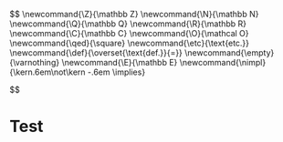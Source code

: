 $$
\newcommand{\Z}{\mathbb Z}
\newcommand{\N}{\mathbb N}
\newcommand{\Q}{\mathbb Q}
\newcommand{\R}{\mathbb R}
\newcommand{\C}{\mathbb C}
\newcommand{\O}{\mathcal O}
\newcommand{\qed}{\square}
\newcommand{\etc}{\text{etc.}}
\newcommand{\def}{\overset{\text{def.}}{=}}
\newcommand{\empty}{\varnothing}
\newcommand{\E}{\mathbb E}
\newcommand{\nimpl}{\kern.6em\not\kern -.6em \implies}

$$
# Test
$$
%%\Z
%%\N
%%\Q
%%\R
%%\Q
%%\O
%%\qed
%%\etc
%%\def
%%\empty
$$


